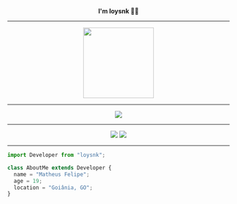 <div align="center">
    <strong>I'm loysnk 👋🏻</strong>
    <hr>
    <img height="160px" width="160px" src="https://diveinintl.com/lander/surachipm.com/?_=%2FFuTPZSi-pC4AAAAj%2Fwumpus.gif%23avVel1cMipmhS6kQFFAEGo0V28eOKzE%3D">
    <hr>
    <div align="center">
        <img src="https://skillicons.dev/icons?i=html,css,js"/>
    </div>
    <hr>
    <div align="center">
         <a href="https://discord.com/users/1173244265900556333" target="_blank"><img src="https://skillicons.dev/icons?i=discord"/></a>
         <a href="https://www.instagram.com/loysnk" target="_blank"><img src="https://skillicons.dev/icons?i=instagram"/></a>
    </div>
    <hr>
</div>

```js
import Developer from "loysnk";

class AboutMe extends Developer {
  name = "Matheus Felipe";
  age = 19;
  location = "Goiânia, GO";
}
```
